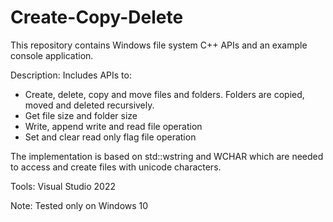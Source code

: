 # Create-Copy-Delete
This repository contains Windows file system C++ APIs and an example console application.

Description: Includes APIs to:
- Create, delete, copy and move files and folders. Folders are copied, moved and deleted recursively.
- Get file size and folder size
- Write, append write and read file operation
- Set and clear read only flag file operation

The implementation is based on std::wstring and WCHAR which are needed to access and create files with 
unicode characters.

Tools: Visual Studio 2022

Note: Tested only on Windows 10
